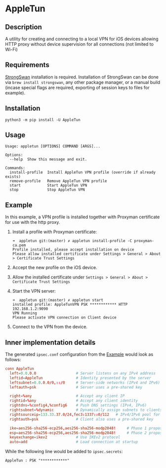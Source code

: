 # AppleTun

## Description

A utility for creating and connecting to a local VPN for iOS devices allowing HTTP proxy without device supervision
for all connections (not limited to Wi-Fi)

## Requirements

[StrongSwan](https://github.com/strongswan/strongswan) installation is required.
Installation of StrongSwan can be done via `brew install strongswan`, any other package manager,
or a manual build (incase special flags are required, exporting of session keys to files for example).

## Installation

```shell
python3 -m pip install -U AppleTun
```

## Usage

```none
Usage: appletun [OPTIONS] COMMAND [ARGS]...

Options:
  --help  Show this message and exit.

Commands:
  install-profile  Install AppleTun VPN profile (override if already exists)
  remove-profile   Remove AppleTun VPN profile
  start            Start AppleTun VPN
  stop             Stop AppleTun VPN
```

## Example

In this example, a VPN profile is installed together with Proxyman certificate for use with the http proxy.

1. Install a profile with Proxyman certificate:

    ```shell
    ➜  appletun git:(master) ✗ appletun install-profile -C proxyman-ca.pem
    Profile installed, please accept installation on device
    Please allow installed certificate under Settings > General > About > Certificate Trust Settings
    ```

2. Accept the new profile on the iOS device.

3. Allow the installed certificate under `Settings > General > About > Certificate Trust Settings`

4. Start the VPN server:

    ```shell
    ➜  appletun git:(master) ✗ appletun start
    installed profile: AppleTunVPN PSK ************ HTTP 192.168.1.2:9090
    VPN Running
    Please activate VPN connection on Client device
    ```

5. Connect to the VPN from the device.

## Inner implementation details

The generated `ipsec.conf` configuration from the [Example](#example) would look as follows:

```conf
conn AppleTun
  left=0.0.0.0                  # Server listens on any IPv4 address
  leftid=AppleTun               # Identity presented by the server
  leftsubnet=0.0.0.0/0,::/0     # Server-side networks (IPv4 and IPv6)
  leftauth=psk                  # Server uses a pre-shared key

  right=%any                    # Accept any client IP
  rightid=%any                  # Accept any client identity
  rightdns=%config4,%config6    # Push DNS settings (IPv4, IPv6)
  rightsubnet=%dynamic          # Dynamically assign subnets to clients
  rightsourceip=133.33.37.0/24,fec3:1337::0/112   # IPv4/IPv6 pool for clients
  rightauth=psk                 # Client also uses a pre-shared key

  ike=aes256-sha256-ecp256,aes256-sha256-modp2048!     # Phase 1 proposals
  esp=aes256-sha256-ecp256,aes256-sha256-modp2048!     # Phase 2 proposals
  keyexchange=ikev2             # Use IKEv2 protocol
  auto=add                      # Load connection at startup
```

While the following line would be added to `ipsec.secrets`:

```none
AppleTun : PSK "************"
```
